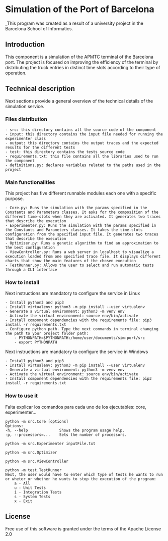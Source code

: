 # Simulation of the Port of Barcelona

_This program was created as a result of a university project in the Barcelona School of Informatics.

## Introduction

This component is a simulation of the APMTC terminal of the Barcelona port. The project is focused on improving the efficiency of the terminal by distributing the truck entries in distinct time slots according to their type of operation. 

## Technical description

Next sections provide a general overview of the technical details of the simulation service.

### Files distribution

    - src: this directory contains all the source code of the component
    - input: this directory contains the input file needed for running the experimenter class
    - output: this directory contains the output traces and the expected results for the different tests
    - test: this directory contains the tests source code
    - requirements.txt: this file contains all the libraries used to run the component
    - definitions.py: declares variables related to the paths used in the project

### Main functionalities

This project has five different runnable modules each one with a specific purpose.

    - Core.py: Runs the simulation with the params specified in the Constants and Parameters classes. It asks for the composition of the different time-slots when they are activated. It generates two traces that describe the execution
    - Experimenter.py: Runs the simulation with the params specified in the Constants and Parameters classes. It takes the time-slots configuration from the specified input file. It generates two traces that describe the execution
    - Optimizer.py: Runs a genetic algorithm to find an approximation to the best configuration
    - ViewController.py: Runs a web server in localhost to visualize a execution loaded from one specified trace file. It displays different charts that show the main features of the chosen execution
    - TestRunner.py: Allows the user to select and run automatic tests through a CLI interface

### How to install

Next instructions are mandatory to configure the service in Linux

    - Install python3 and pip3
    - Install virtualenv: python3 -m pip install --user virtualenv
    - Generate a virtual environment: python3 -m venv env
    - Activate the virtual environment: source env/bin/activate
    - Install component dependencies with the requirements file: pip3 install -r requirements.txt
    - Configure python path. Type the next commands in terminal changing the path to your project folder path: 
        - PYTHONPATH=$PYTHONPATH:/home/user/documents/sim-port/src
        - export PYTHONPATH

Next instructions are mandatory to configure the service in Windows

    - Install python3 and pip3
    - Install virtualenv: python3 -m pip install --user virtualenv
    - Generate a virtual environment: python3 -m venv env
    - Activate the virtual environment: source env/bin/activate
    - Install component dependencies with the requirements file: pip3 install -r requirements.txt

### How to use it

Falta explicar los comandos para cada uno de los ejecutables: core, experimenter...
    
    python -m src.Core [options]
    Options:
    -h, --help              Shows the program usage help.
    -p, --processors=...    Sets the number of processors.
    
    python -m src.Experimenter inputFile.txt
    
    python -m src.Optimizer

    python -m src.ViewController
    
    python -m test.TestRunner
    Next, the user would have to enter which type of tests he wants to run or wheter or whether he wants to stop the execution of the program:
        a - All
        u - Unit Tests
        i - Integration Tests
        s - System Tests
        x - Exit
    
## License

Free use of this software is granted under the terms of the Apache License 2.0
